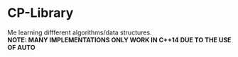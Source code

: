 # CP-Library
Me learning diffferent algorithms/data structures.<br>
**NOTE: MANY IMPLEMENTATIONS ONLY WORK IN C++14 DUE TO THE USE OF AUTO**
